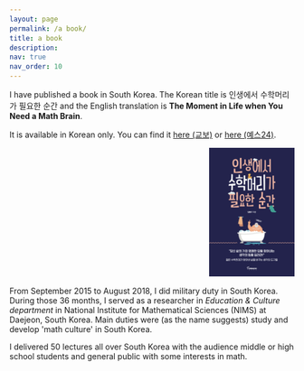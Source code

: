 ```yaml
---
layout: page
permalink: /a book/
title: a book
description:
nav: true
nav_order: 10
---
```


I have published a book in South Korea. The Korean title is 인생에서 수학머리가 필요한 순간 and the English translation is <b>The Moment in Life when You Need a Math Brain</b>.

It is available in Korean only. You can find it <a href="http://www.kyobobook.co.kr/product/detailViewKor.laf?mallGb=KOR&ejkGb=KOR&barcode=9791158511418">here (교보)</a> or <a href="http://www.yes24.com/Product/Goods/76655076">here (예스24)</a>.

<p align="right">
  <img src="/assets/img/Book.png" alt="My book" width="30%">
</p>


From September 2015 to August 2018, I did military duty in South Korea. During those 36 months, I served as a researcher in _Education & Culture department_ in National Institute for Mathematical Sciences (NIMS) at Daejeon, South Korea. Main duties were (as the name suggests) study and develop 'math culture' in South Korea.

I delivered 50 lectures all over South Korea with the audience middle or high school students and general public with some interests in math.
